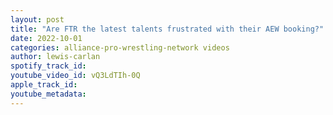 ```yaml
---
layout: post
title: "Are FTR the latest talents frustrated with their AEW booking?"
date: 2022-10-01
categories: alliance-pro-wrestling-network videos
author: lewis-carlan
spotify_track_id: 
youtube_video_id: vQ3LdTIh-0Q
apple_track_id: 
youtube_metadata: 
---
```

